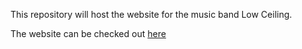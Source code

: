 This repository will host the website for the music band Low Ceiling.

The website can be checked out [here](https://tyc45.github.io/low-ceiling/)
